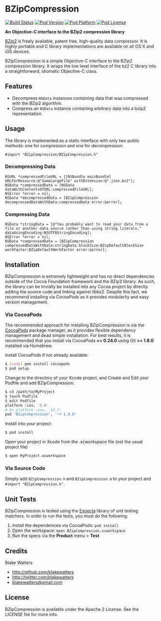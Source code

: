 BZipCompression
===============

[![Build Status](https://travis-ci.org/blakewatters/BZipCompression.png?branch=master)](https://travis-ci.org/blakewatters/BZipCompression)
[![Pod Version](http://img.shields.io/cocoapods/v/BZipCompression.svg?style=flat)](http://cocoadocs.org/docsets/BZipCompression/)
[![Pod Platform](http://img.shields.io/cocoapods/p/BZipCompression.svg?style=flat)](http://cocoadocs.org/docsets/BZipCompression/)
[![Pod License](http://img.shields.io/cocoapods/l/BZipCompression.svg?style=flat)](https://www.apache.org/licenses/LICENSE-2.0.html)

**An Objective-C interface to the BZip2 compression library**

[BZip2](http://bzip.org/) is freely available, patent free, high-quality data compressor. It is highly portable and C library implementations are available on all OS X and iOS devices.

BZipCompression is a simple Objective-C interface to the BZip2 compression library. It wraps the low level interface of the bz2 C library into a straightforward, idiomatic Objective-C class.

## Features

* Decompress `NSData` instances containing data that was compressed with the BZip2 algorithm.
* Compress an `NSData` instance containing arbitrary data into a bzip2 representation.

## Usage

The library is implemented as a static interface with only two public methods: one for compression and one for decompression.

```objc
#import "BZipCompression/BZipCompression.h"
```

### Decompressing Data

```objc
NSURL *compressedFileURL = [[NSBundle mainBundle] URLForResource:@"SomeLargeFile" withExtension:@".json.bz2"];
NSData *compressedData = [NSData dataWithContentsOfURL:compressedFileURL];
NSError *error = nil;
NSData *decompressedData = [BZipCompression decompressedDataWithData:compressedData error:&error];
```

### Compressing Data

```objc
NSData *stringData = [@"You probably want to read your data from a file or another data source rather than using string literals." dataUsingEncoding:NSUTF8StringEncoding];
NSError *error = nil;
NSData *compressedData = [BZipCompression compressedDataWithData:stringData blockSize:BZipDefaultBlockSize workFactor:BZipDefaultWorkFactor error:&error];
```

## Installation

BZipCompression is extremely lightweight and has no direct dependencies outside of the Cocoa Foundation framework and the BZip2 library. As such, the library can be trivially be installed into any Cocoa project by directly adding the source code and linking against libbz2. Despite this fact, we recommend installing via CocoaPods as it provides modularity and easy version management.

### Via CocoaPods

The recommended approach for installing BZipCompression is via the [CocoaPods](http://cocoapods.org/) package manager, as it provides flexible dependency management and dead simple installation. For best results, it is recommended that you install via CocoaPods **>= 0.24.0** using Git **>= 1.8.0** installed via Homebrew.

Install CocoaPods if not already available:

``` bash
$ [sudo] gem install cocoapods
$ pod setup
```

Change to the directory of your Xcode project, and Create and Edit your Podfile and add BZipCompression:

``` bash
$ cd /path/to/MyProject
$ touch Podfile
$ edit Podfile
platform :ios, '5.0' 
# Or platform :osx, '10.7'
pod 'BZipCompression', '~> 1.0.0'
```

Install into your project:

``` bash
$ pod install
```

Open your project in Xcode from the .xcworkspace file (not the usual project file)

``` bash
$ open MyProject.xcworkspace
```

### Via Source Code

Simply add `BZipCompression.h` and `BZipCompression.m` to your project and `#import "BZipCompression.h"`.

## Unit Tests

BZipCompression is tested using the [Expecta](https://github.com/specta/Expecta) library of unit testing matchers. In order to run the tests, you must do the following:

1. Install the dependencies via CocoaPods: `pod install`
1. Open the workspace: `open BZipCompression.xcworkspace`
1. Run the specs via the **Product** menu > **Test**

## Credits

Blake Watters

- http://github.com/blakewatters
- http://twitter.com/blakewatters
- blakewatters@gmail.com

## License

BZipCompression is available under the Apache 2 License. See the LICENSE file for more info.
